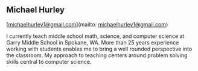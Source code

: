 ## Michael Hurley

[michaelhurley1@gmail.com](mailto: michaelhurley1@gmail.com)

I currently teach middle school math, science, and computer science at Garry Middle School in Spokane, WA. More than 25 years experience working with students enables me to bring a well rounded perspective into the classroom.  My approach to teaching centers around problem solving skills central to computer science.
